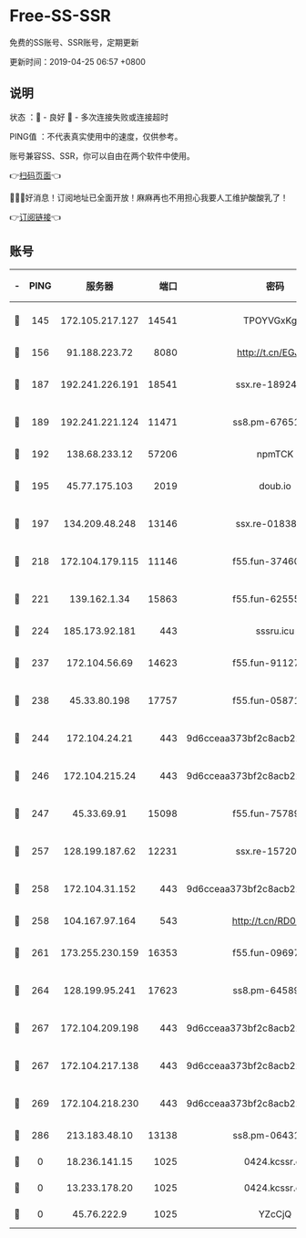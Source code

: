 # Free-SS-SSR

免费的SS账号、SSR账号，定期更新

更新时间：2019-04-25 06:57 +0800

## 说明

状态     ：🙂 - 良好 🙁 - 多次连接失败或连接超时

PING值   ：不代表真实使用中的速度，仅供参考。

账号兼容SS、SSR，你可以自由在两个软件中使用。

👉[扫码页面](https://liesauer.github.io/Free-SS-SSR/)👈

🎉🎉🎉好消息！订阅地址已全面开放！麻麻再也不用担心我要人工维护酸酸乳了！

👉[订阅链接](https://www.liesauer.net/yogurt/subscribe?ACCESS_TOKEN=DAYxR3mMaZAsaqUb)👈

## 账号

|-|PING|服务器|端口|密码|加密方式|区域|
|:----:|:----:|:-----:|-----:|:----:|:----:|:----:|
|🙂|145|172.105.217.127|14541|TPOYVGxKglpi|aes-256-cfb|JP|
|🙂|156|91.188.223.72|8080|http://t.cn/EGJIyrl|rc4-md5|RU|
|🙂|187|192.241.226.191|18541|ssx.re-18924013|aes-256-cfb|US|
|🙂|189|192.241.221.124|11471|ss8.pm-67651199|aes-256-cfb|US|
|🙂|192|138.68.233.12|57206|npmTCK|rc4-md5|US|
|🙂|195|45.77.175.103|2019|doub.io|aes-128-ctr|SG|
|🙂|197|134.209.48.248|13146|ssx.re-01838958|aes-256-cfb|US|
|🙂|218|172.104.179.115|11146|f55.fun-37460123|aes-256-cfb|SG|
|🙂|221|139.162.1.34|15863|f55.fun-62555825|aes-256-cfb|SG|
|🙂|224|185.173.92.181|443|sssru.icu|rc4-md5|RU|
|🙂|237|172.104.56.69|14623|f55.fun-91127667|aes-256-cfb|SG|
|🙂|238|45.33.80.198|17757|f55.fun-05871569|aes-256-cfb|US|
|🙂|244|172.104.24.21|443|9d6cceaa373bf2c8acb22e60b6a58be6|aes-256-cfb|US|
|🙂|246|172.104.215.24|443|9d6cceaa373bf2c8acb22e60b6a58be6|aes-256-cfb|US|
|🙂|247|45.33.69.91|15098|f55.fun-75789534|aes-256-cfb|US|
|🙂|257|128.199.187.62|12231|ssx.re-15720374|aes-256-cfb|SG|
|🙂|258|172.104.31.152|443|9d6cceaa373bf2c8acb22e60b6a58be6|aes-256-cfb|US|
|🙂|258|104.167.97.164|543|http://t.cn/RD0D7sx|rc4-md5|CA|
|🙂|261|173.255.230.159|16353|f55.fun-09697422|aes-256-cfb|US|
|🙂|264|128.199.95.241|17623|ss8.pm-64589888|aes-256-cfb|SG|
|🙂|267|172.104.209.198|443|9d6cceaa373bf2c8acb22e60b6a58be6|aes-256-cfb|US|
|🙂|267|172.104.217.138|443|9d6cceaa373bf2c8acb22e60b6a58be6|aes-256-cfb|US|
|🙂|269|172.104.218.230|443|9d6cceaa373bf2c8acb22e60b6a58be6|aes-256-cfb|US|
|🙂|286|213.183.48.10|13138|ss8.pm-06431567|rc4-md5|RU|
|🙁|0|18.236.141.15|1025|0424.kcssr.cc|rc4-md5|US|
|🙁|0|13.233.178.20|1025|0424.kcssr.cc|rc4-md5|IN|
|🙁|0|45.76.222.9|1025|YZcCjQ|rc4-md5|JP|
